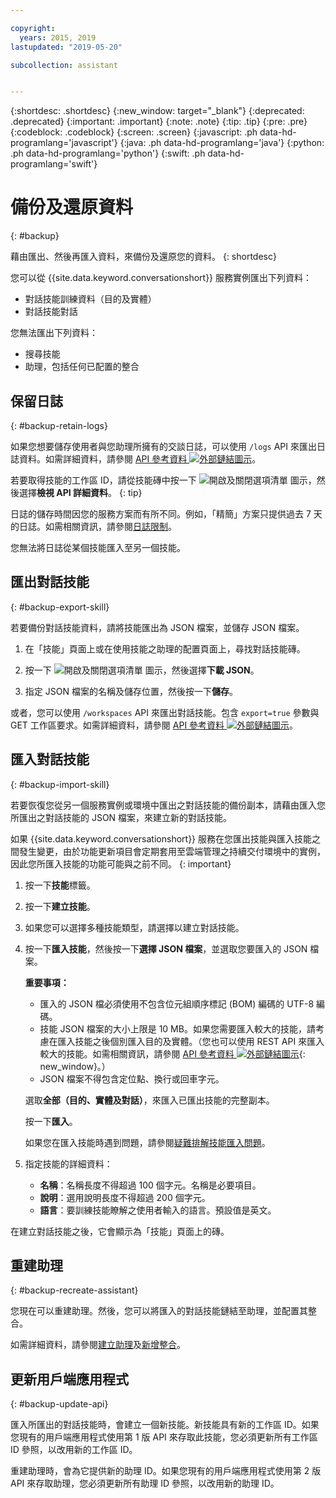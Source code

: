 ```yaml
---

copyright:
  years: 2015, 2019
lastupdated: "2019-05-20"

subcollection: assistant


---
```


{:shortdesc: .shortdesc}
{:new_window: target="_blank"}
{:deprecated: .deprecated}
{:important: .important}
{:note: .note}
{:tip: .tip}
{:pre: .pre}
{:codeblock: .codeblock}
{:screen: .screen}
{:javascript: .ph data-hd-programlang='javascript'}
{:java: .ph data-hd-programlang='java'}
{:python: .ph data-hd-programlang='python'}
{:swift: .ph data-hd-programlang='swift'}

# 備份及還原資料
{: #backup}

藉由匯出、然後再匯入資料，來備份及還原您的資料。
{: shortdesc}

您可以從 {{site.data.keyword.conversationshort}} 服務實例匯出下列資料：

- 對話技能訓練資料（目的及實體）
- 對話技能對話

您無法匯出下列資料：

- 搜尋技能
- 助理，包括任何已配置的整合

## 保留日誌
{: #backup-retain-logs}

如果您想要儲存使用者與您助理所擁有的交談日誌，可以使用 `/logs` API 來匯出日誌資料。如需詳細資料，請參閱 [API 參考資料 ![外部鏈結圖示](../../icons/launch-glyph.svg "外部鏈結圖示")](https://cloud.ibm.com/apidocs/assistant#list-log-events-in-a-workspace)。

若要取得技能的工作區 ID，請從技能磚中按一下 ![開啟及關閉選項清單](images/kabob-beta.png) 圖示，然後選擇**檢視 API 詳細資料**。
{: tip}

日誌的儲存時間因您的服務方案而有所不同。例如，「精簡」方案只提供過去 7 天的日誌。如需相關資訊，請參閱[日誌限制](/docs/services/assistant?topic=assistant-logs#logs-limits)。

您無法將日誌從某個技能匯入至另一個技能。

## 匯出對話技能
{: #backup-export-skill}

若要備份對話技能資料，請將技能匯出為 JSON 檔案，並儲存 JSON 檔案。

1.  在「技能」頁面上或在使用技能之助理的配置頁面上，尋找對話技能磚。

1.  按一下 ![開啟及關閉選項清單](images/kabob-beta.png) 圖示，然後選擇**下載 JSON**。

1.  指定 JSON 檔案的名稱及儲存位置，然後按一下**儲存**。

或者，您可以使用 `/workspaces` API 來匯出對話技能。包含 `export=true` 參數與 GET 工作區要求。如需詳細資料，請參閱 [API 參考資料 ![外部鏈結圖示](../../icons/launch-glyph.svg "外部鏈結圖示")](https://cloud.ibm.com/apidocs/assistant#get-information-about-a-workspace)。

## 匯入對話技能
{: #backup-import-skill}

若要恢復您從另一個服務實例或環境中匯出之對話技能的備份副本，請藉由匯入您所匯出之對話技能的 JSON 檔案，來建立新的對話技能。

如果 {{site.data.keyword.conversationshort}} 服務在您匯出技能與匯入技能之間發生變更，由於功能更新項目會定期套用至雲端管理之持續交付環境中的實例，因此您所匯入技能的功能可能與之前不同。
{: important}

1.  按一下**技能**標籤。

1.  按一下**建立技能**。

1.  如果您可以選擇多種技能類型，請選擇以建立對話技能。

1.  按一下**匯入技能**，然後按一下**選擇 JSON 檔案**，並選取您要匯入的 JSON 檔案。

    **重要事項：**

    - 匯入的 JSON 檔必須使用不包含位元組順序標記 (BOM) 編碼的 UTF-8 編碼。
    - 技能 JSON 檔案的大小上限是 10 MB。如果您需要匯入較大的技能，請考慮在匯入技能之後個別匯入目的及實體。（您也可以使用 REST API 來匯入較大的技能。如需相關資訊，請參閱 [API 參考資料 ![外部鏈結圖示](../../icons/launch-glyph.svg "外部鏈結圖示")](https://cloud.ibm.com/apidocs/assistant#create-workspace){: new_window}。）
    - JSON 檔案不得包含定位點、換行或回車字元。

    選取**全部（目的、實體及對話）**，來匯入已匯出技能的完整副本。

    按一下**匯入**。

    如果您在匯入技能時遇到問題，請參閱[疑難排解技能匯入問題](/docs/services/assistant?topic=assistant-skill-add#skill-add-import-errors)。

1.  指定技能的詳細資料：

    - **名稱**：名稱長度不得超過 100 個字元。名稱是必要項目。
    - **說明**：選用說明長度不得超過 200 個字元。
    - **語言**：要訓練技能瞭解之使用者輸入的語言。預設值是英文。

在建立對話技能之後，它會顯示為「技能」頁面上的磚。

## 重建助理
{: #backup-recreate-assistant}

您現在可以重建助理。然後，您可以將匯入的對話技能鏈結至助理，並配置其整合。

如需詳細資料，請參閱[建立助理](/docs/services/assistant?topic=assistant-assistant-add)及[新增整合](/docs/services/assistant?topic=assistant-deploy-integration-add#deploy-integration-add-task)。

## 更新用戶端應用程式
{: #backup-update-api}

匯入所匯出的對話技能時，會建立一個新技能。新技能具有新的工作區 ID。如果您現有的用戶端應用程式使用第 1 版 API 來存取此技能，您必須更新所有工作區 ID 參照，以改用新的工作區 ID。

重建助理時，會為它提供新的助理 ID。如果您現有的用戶端應用程式使用第 2 版 API 來存取助理，您必須更新所有助理 ID 參照，以改用新的助理 ID。
